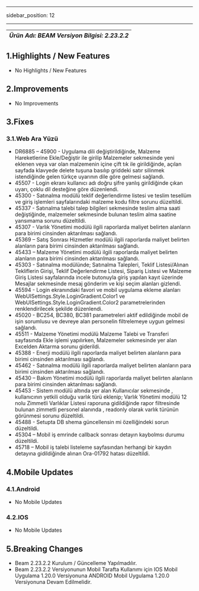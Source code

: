 ﻿---

sidebar_position: 12

---
| ***Ürün Adı: BEAM   Versiyon Bilgisi: 2.23.2.2*** |
|-----------------------------------------------| 


## **1.Highlights / New Features**

-	No Highlights / New Features


## 2.Improvements

-	No Improvements


## **3.Fixes**

### 3.1.Web Ara Yüzü

-	DR6885 – 45900 - Uygulama dili değiştirildiğinde, Malzeme Hareketlerine Ekle/Değiştir ile girilip Malzemeler sekmesinde yeni eklenen veya var olan malzemenin içine çift tık ile girildiğinde, açılan sayfada klavyede delete tuşuna basılıp griddeki satır silinmek istendiğinde gelen türkçe uyarının dile göre gelmesi sağlandı.
-	45507 - Login ekranı kullanıcı adı doğru şifre yanlış girildiğinde çıkan uyarı, çoklu dil desteğine göre düzenlendi.
-	45300 - Satınalma modülü teklif değerlendirme listesi ve teslim tesellüm ve giriş işlemleri sayfalarındaki malzeme kodu filtre sorunu düzeltildi.
-	45337 - Satınalma talebi talep bilgileri sekmesinde teslim alma saati değiştiğinde, malzemeler sekmesinde bulunan teslim alma saatine yansımama sorunu düzeltildi.
-	45307 - Varlık Yönetimi modülü ilgili raporlarda maliyet belirten alanların para birimi cinsinden aktarılması sağlandı.
-	45369 – Satış Sonrası Hizmetler modülü ilgili raporlarda maliyet belirten alanların para birimi cinsinden aktarılması sağlandı.
-	45433 – Malzeme Yönetimi modülü ilgili raporlarda maliyet belirten alanların para birimi cinsinden aktarılması sağlandı.
-	45303 - Satınalma modülünde; Satınalma Talepleri, Teklif Listesi/Alınan Tekliflerin Girişi, Teklif Değerlendirme Listesi, Sipariş Listesi ve Malzeme Giriş Listesi sayfalarında incele butonuyla giriş yapılan kayıt üzerinde Mesajlar sekmesinde mesaj gönderim ve kişi seçim alanları gizlendi.
-	45594 - Login ekranındaki favori ve mobil uygulama ekleme alanları WebUISettings.Style.LoginGradient.Color1 ve WebUISettings.Style.LoginGradient.Color2 parametrelerinden renklendirilecek şekilde düzenlendi.
-	45020 - BC254, BC380, BC381 parametreleri aktif edildiğinde mobil de işin sorumlusu ve devreye alan personelin filtrelemeye uygun gelmesi sağlandı.
-	45511 - Malzeme Yönetimi modülü Malzeme Talebi ve Transferi sayfasında Ekle işlemi yapılırken, Malzemeler sekmesinde yer alan Excelden Aktarma sorunu giderildi.
-	45388 - Enerji modülü ilgili raporlarda maliyet belirten alanların para birimi cinsinden aktarılması sağlandı.
-	45462 - Satınalma modülü ilgili raporlarda maliyet belirten alanların para birimi cinsinden aktarılması sağlandı.
-	45430 – Bakım Yönetimi modülü ilgili raporlarda maliyet belirten alanların para birimi cinsinden aktarılması sağlandı.
-	45453 - Sistem modülü altında yer alan Kullanıcılar sekmesinde , kullanıcının yetkili olduğu varlık türü eklenip; Varlık Yönetimi modülü 12 nolu Zimmetli Varlıklar Listesi raporuna gidildiğinde rapor filtresinde bulunan zimmetli personel alanında , readonly olarak varlık türünün görünmesi sorunu düzeltildi.
-	45488 -  Setupta DB shema güncellensin mi özelliğindeki sorun düzeltildi.
-	45304 – Mobil iş emrinde callback sonrası detayın kaybolmsı durumu düzeltildi. 
-	45718 – Mobil iş talebi listeleme sayfasından herhangi bir kaydın detayına gidildiğinde alınan Ora-01792 hatası düzeltildi.


## **4.Mobile Updates**

### 4.1.Android

-	No Mobile Updates 


### 4.2.IOS

-	No Mobile Updates 


## **5.Breaking Changes**

-	Beam 2.23.2.2 Kurulum / Güncelleme Yapılmadılır.
-	Beam 2.23.2.2 Versiyonunun Mobil Tarafta Kullanımı için IOS Mobil Uygulama 1.20.0 Versiyonuna ANDROID Mobil Uygulama 1.20.0 Versiyonuna Devam Edilmelidir.